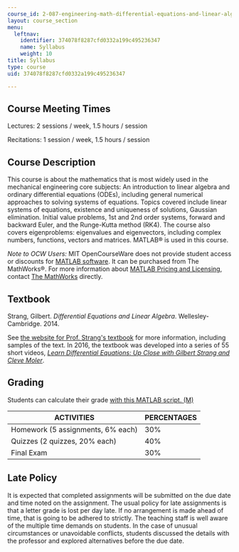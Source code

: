 ```yaml
---
course_id: 2-087-engineering-math-differential-equations-and-linear-algebra-fall-2014
layout: course_section
menu:
  leftnav:
    identifier: 374078f8287cfd0332a199c495236347
    name: Syllabus
    weight: 10
title: Syllabus
type: course
uid: 374078f8287cfd0332a199c495236347

---
```


Course Meeting Times
--------------------

Lectures: 2 sessions / week, 1.5 hours / session

Recitations: 1 session / week, 1.5 hours / session

Course Description
------------------

This course is about the mathematics that is most widely used in the mechanical engineering core subjects: An introduction to linear algebra and ordinary differential equations (ODEs), including general numerical approaches to solving systems of equations. Topics covered include linear systems of equations, existence and uniqueness of solutions, Gaussian elimination. Initial value problems, 1st and 2nd order systems, forward and backward Euler, and the Runge-Kutta method (RK4). The course also covers eigenproblems: eigenvalues and eigenvectors, including complex numbers, functions, vectors and matrices. MATLAB® is used in this course.

_Note to OCW Users:_ MIT OpenCourseWare does not provide student access or discounts for [MATLAB software](http://www.mathworks.com/products/matlab/). It can be purchased from The MathWorks®. For more information about [MATLAB Pricing and Licensing](http://www.mathworks.com/products/matlab/pricing_licensing.html?s_iid=ML2012_pricing_a#commercial_use), contact [The MathWorks](http://in.mathworks.com/index.html) directly.

Textbook
--------

Strang, Gilbert. _Differential Equations and Linear Algebra_. Wellesley-Cambridge. 2014.

  
See [the website for Prof. Strang's textbook](http://math.mit.edu/~gs/dela/) for more information, including samples of the text. In 2016, the textbook was developed into a series of 55 short videos, _[Learn Differential Equations: Up Close with Gilbert Strang and Cleve Moler](/resources/res-18-009-learn-differential-equations-up-close-with-gilbert-strang-and-cleve-moler-fall-2015)_.

Grading
-------

Students can calculate their grade [with this MATLAB script. (M)](/coursemedia/2-087-engineering-math-differential-equations-and-linear-algebra-fall-2014/f40f5316a865f512423cabc8837ea656_GradeCalculatorMATLABScript.m)

| ACTIVITIES | PERCENTAGES |
| --- | --- |
| Homework (5 assignments, 6% each) | 30% |
| Quizzes (2 quizzes, 20% each) | 40% |
| Final Exam | 30% 

Late Policy
-----------

It is expected that completed assignments will be submitted on the due date and time noted on the assignment. The usual policy for late assignments is that a letter grade is lost per day late. If no arrangement is made ahead of time, that is going to be adhered to strictly. The teaching staff is well aware of the multiple time demands on students. In the case of unusual circumstances or unavoidable conflicts, students discussed the details with the professor and explored alternatives before the due date.